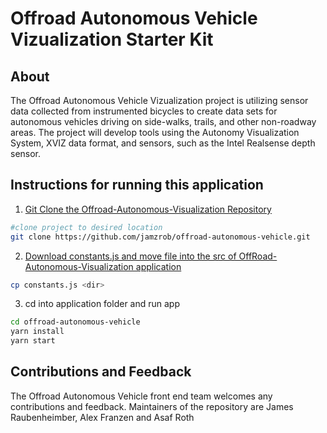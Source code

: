 # Offroad Autonomous Vehicle Vizualization Starter Kit

## About

The Offroad Autonomous Vehicle Vizualization project is utilizing sensor data collected from instrumented
bicycles to create data sets for autonomous vehicles driving on
side-walks, trails, and other non-roadway areas. The project will
develop tools using the Autonomy Visualization System, XVIZ data
format, and sensors, such as the Intel Realsense depth sensor.

## Instructions for running this application

1. [Git Clone the Offroad-Autonomous-Visualization Repository](https://github.com/jamzrob/offroad-autonomous-vehicle)

```bash
#clone project to desired location
git clone https://github.com/jamzrob/offroad-autonomous-vehicle.git
```

2. [Download constants.js and move file into the src of OffRoad-Autonomous-Visualization application](https://drive.google.com/open?id=19TfRYo8SJsAbo8gvqnQBteg2SDsh9dvz)

```bash
cp constants.js <dir>
```

3. cd into application folder and run app

```bash
cd offroad-autonomous-vehicle
yarn install
yarn start
```

## Contributions and Feedback

The Offroad Autonomous Vehicle front end team welcomes any contributions and feedback. Maintainers of the repository are James Raubenheimber, Alex Franzen and Asaf Roth
